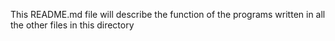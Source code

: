 This README.md file will describe the function of the programs written in all the other files in this directory
